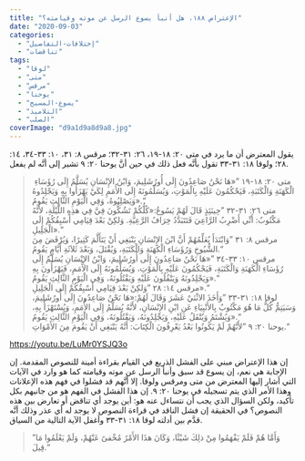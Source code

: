 ```yaml
---
title: "الإعتراض ١٨٨، هل أنبأ يسوع الرسل عن موته وقيامته؟"
date: "2020-09-03"
categories: 
  - "إختلافات-التفاصيل"
  - "تناقضات"
tags: 
  - "لوقا"
  - "متى"
  - "مرقس"
  - "يوحنا"
  - "يسوع-المسيح"
  - "التلاميذ"
  - "الصلب"
coverImage: "d9a1d9a8d9a8.jpg"
---
```


يقول المعترض أن ما يرد في متى ٢٠: ١٨-١٩، ٢٦: ٣١-٣٢؛ مرقس ٨: ٣١، ١٠: ٣٣-٣٤، ١٤: ٢٨؛ ولوقا ١٨: ٣١-٣٣ تقول بأنَّه فعل ذلك في حين أنَّ يوحنا ٢٠: ٩ تشير إلى أنَّه لم يفعل.

>  متى ٢٠: ١٨-١٩ ”«هَا نَحْنُ صَاعِدُونَ إِلَى أُورُشَلِيمَ، وَابْنُ الإِنْسَانِ يُسَلَّمُ إِلَى رُؤَسَاءِ الْكَهَنَةِ وَالْكَتَبَةِ، فَيَحْكُمُونَ عَلَيْهِ بِالْمَوْتِ، وَيُسَلِّمُونَهُ إِلَى الأُمَمِ لِكَيْ يَهْزَأُوا بِهِ وَيَجْلِدُوهُ وَيَصْلِبُوهُ، وَفِي الْيَوْمِ الثَّالِثِ يَقُومُ».“  
> متى ٢٦: ٣١-٣٢ ”حِينَئِذٍ قَالَ لَهُمْ يَسُوعُ:«كُلُّكُمْ تَشُكُّونَ فِيَّ فِي هذِهِ اللَّيْلَةِ، لأَنَّهُ مَكْتُوبٌ: أَنِّي أَضْرِبُ الرَّاعِيَ فَتَتَبَدَّدُ خِرَافُ الرَّعِيَّةِ. وَلكِنْ بَعْدَ قِيَامِي أَسْبِقُكُمْ إِلَى الْجَلِيلِ».“  
> مرقس ٨: ٣١ ”وَابْتَدَأَ يُعَلِّمُهُمْ أَنَّ ابْنَ الإِنْسَانِ يَنْبَغِي أَنْ يَتَأَلَّمَ كَثِيرًا، وَيُرْفَضَ مِنَ الشُّيُوخِ وَرُؤَسَاءِ الْكَهَنَةِ وَالْكَتَبَةِ، وَيُقْتَلَ، وَبَعْدَ ثَلاَثَةِ أَيَّامٍ يَقُومُ.“  
> مرقس ١٠: ٣٣-٣٤ ”«هَا نَحْنُ صَاعِدُونَ إِلَى أُورُشَلِيمَ، وَابْنُ الإِنْسَانِ يُسَلَّمُ إِلَى رُؤَسَاءِ الْكَهَنَةِ وَالْكَتَبَةِ، فَيَحْكُمُونَ عَلَيْهِ بِالْمَوْتِ، وَيُسَلِّمُونَهُ إِلَى الأُمَمِ، فَيَهْزَأُونَ بِهِ وَيَجْلِدُونَهُ وَيَتْفُلُونَ عَلَيْهِ وَيَقْتُلُونَهُ، وَفِي الْيَوْمِ الثَّالِثِ يَقُومُ».“  
> مرقس ١٤: ٢٨ ”وَلكِنْ بَعْدَ قِيَامِي أَسْبِقُكُمْ إِلَى الْجَلِيلِ».“  
> لوقا ١٨: ٣١-٣٣ ”وَأَخَذَ الاثْنَيْ عَشَرَ وَقَالَ لَهُمْ:«هَا نَحْنُ صَاعِدُونَ إِلَى أُورُشَلِيمَ، وَسَيَتِمُّ كُلُّ مَا هُوَ مَكْتُوبٌ بِالأَنْبِيَاءِ عَنِ ابْنِ الإِنْسَانِ، لأَنَّهُ يُسَلَّمُ إِلَى الأُمَمِ، وَيُسْتَهْزَأُ بِهِ، وَيُشْتَمُ وَيُتْفَلُ عَلَيْهِ، وَيَجْلِدُونَهُ، وَيَقْتُلُونَهُ، وَفِي الْيَوْمِ الثَّالِثِ يَقُومُ».“  
> يوحنا ٢٠: ٩ ”لأَنَّهُمْ لَمْ يَكُونُوا بَعْدُ يَعْرِفُونَ الْكِتَابَ: أَنَّهُ يَنْبَغِي أَنْ يَقُومَ مِنَ الأَمْوَاتِ.“

https://youtu.be/LuMr0YSJQ3o

إن هذا الإعتراض مبني على الفشل الذريع في القيام بقراءة أمينة للنصوص المقدمة. إن الإجابة هي نعم، إن يسوع قد سبق وأنبأ الرسل عن موته وقيامته كما هو وارد في الآيات التي أشار إليها المعترض من متى ومرقس ولوقا. إلا أنَّهم قد فشلوا في فهم هذه الإعلانات وهذا الأمر الذي يتم تسجيله في يوحنا ٢٠: ٩. إن هذا الفشل في الفهم هو من جانبهم بكل تأكيد، ولكن السؤال الذي يجب أن نتساءل عنه هو: أين يوجد أي تناقض أو تعارض بين هذه النصوص؟ في الحقيقة إن فشل الناقد في قراءة النصوص لا يوجد له أي عذر وذلك أنَّه قدَّم بين أدلته لوقا ١٨: ٣١-٣٣ وأغفل الآية التالية من السياق.

> ”وَأَمَّا هُمْ فَلَمْ يَفْهَمُوا مِنْ ذلِكَ شَيْئًا، وَكَانَ هذَا الأَمْرُ مُخْفىً عَنْهُمْ، وَلَمْ يَعْلَمُوا مَا قِيلَ.“
